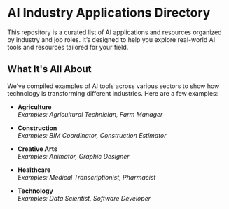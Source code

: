 # AI Industry Applications Directory

This repository is a curated list of AI applications and resources organized by industry and job roles. It’s designed to help you explore real-world AI tools and resources tailored for your field.

## What It's All About

We’ve compiled examples of AI tools across various sectors to show how technology is transforming different industries. Here are a few examples:

- **Agriculture**  
  *Examples: Agricultural Technician, Farm Manager*

- **Construction**  
  *Examples: BIM Coordinator, Construction Estimator*

- **Creative Arts**  
  *Examples: Animator, Graphic Designer*

- **Healthcare**  
  *Examples: Medical Transcriptionist, Pharmacist*

- **Technology**  
  *Examples: Data Scientist, Software Developer*
